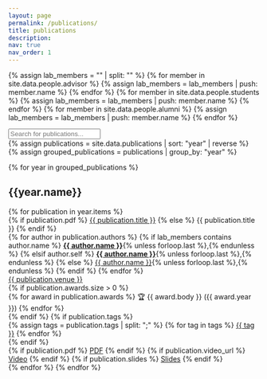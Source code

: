 ```yaml
---
layout: page
permalink: /publications/
title: publications
description:
nav: true
nav_order: 1
---
```


{% assign lab_members = "" | split: "" %}
{% for member in site.data.people.advisor %}
  {% assign lab_members = lab_members | push: member.name %}
{% endfor %}
{% for member in site.data.people.students %}
  {% assign lab_members = lab_members | push: member.name %}
{% endfor %}
{% for member in site.data.people.alumni %}
  {% assign lab_members = lab_members | push: member.name %}
{% endfor %}

<!-- Search bar -->
<div class="search-container">
  <input type="text" id="publicationSearch" onkeyup="filterPublications()" placeholder="Search for publications...">
</div>

<!-- publications.html -->
<div class="publications">
  {% assign publications = site.data.publications | sort: "year" | reverse %}
  {% assign grouped_publications = publications | group_by: "year" %}
  
  {% for year in grouped_publications %}
    <h2 class="publication-year">{{year.name}}</h2>
    {% for publication in year.items %}
      <div class="publication">
        <div class="publication-title">
          {% if publication.pdf %}
            <a href="{{ publication.pdf }}" target="_blank">{{ publication.title }}</a>
          {% else %}
            {{ publication.title }}
          {% endif %}
        </div>
        <div class="publication-authors">
          {% for author in publication.authors %}
            {% if lab_members contains author.name %}
              <strong class="lab-member"><a href="#" onclick="setSearch('{{ author.name }}'); return false;">{{ author.name }}</a></strong>{% unless forloop.last %},{% endunless %}
            {% elsif author.self %}
              <strong><a href="#" onclick="setSearch('{{ author.name }}'); return false;">{{ author.name }}</a></strong>{% unless forloop.last %},{% endunless %}
            {% else %}
              <a href="#" onclick="setSearch('{{ author.name }}'); return false;">{{ author.name }}</a>{% unless forloop.last %},{% endunless %}
            {% endif %}
          {% endfor %}
        </div>
        <div class="publication-venue">
          <a href="#" onclick="setSearch('{{ publication.venue }}'); return false;">{{ publication.venue }}</a>
        </div>
        {% if publication.awards.size > 0 %}
          <div class="publication-awards">
            {% for award in publication.awards %}
              <span class="award"> 🏆 {{ award.body }} ({{ award.year }})</span>
            {% endfor %}
          </div>
        {% endif %}
        {% if publication.tags %}
          <div class="publication-tags">
            {% assign tags = publication.tags | split: ";" %}
            {% for tag in tags %}
              <span class="tag"><a href="#" onclick="setSearch('{{ tag }}'); return false;">{{ tag }}</a></span>
            {% endfor %}
          </div>
        {% endif %}
        <div class="publication-links">
          {% if publication.pdf %}
            <a href="{{ publication.pdf }}" target="_blank">PDF</a>
          {% endif %}
          {% if publication.video_url %}
            <a href="{{ publication.video_url }}" target="_blank">Video</a>
          {% endif %}
          {% if publication.slides %}
            <a href="{{ publication.slides }}" target="_blank">Slides</a>
          {% endif %}
        </div>
      </div>
    {% endfor %}
  {% endfor %}
</div>

<script>
function filterPublications() {
  var input, filter, publications, publication, i, txtValue;
  input = document.getElementById('publicationSearch');
  filter = input.value.toUpperCase();
  publications = document.getElementsByClassName('publication');

  for (i = 0; i < publications.length; i++) {
    publication = publications[i];
    txtValue = publication.textContent || publication.innerText;
    if (txtValue.toUpperCase().indexOf(filter) > -1) {
      publication.style.display = "";
    } else {
      publication.style.display = "none";
    }
  }

  // Hide/show year headers
  var years = document.getElementsByClassName('publication-year');
  for (i = 0; i < years.length; i++) {
    var year = years[i];
    var nextElement = year.nextElementSibling;
    var visiblePublications = false;
    while (nextElement && !nextElement.classList.contains('publication-year')) {
      if (nextElement.classList.contains('publication') && nextElement.style.display !== "none") {
        visiblePublications = true;
        break;
      }
      nextElement = nextElement.nextElementSibling;
    }
    year.style.display = visiblePublications ? "" : "none";
  }
}

function setSearch(term) {
  var searchInput = document.getElementById('publicationSearch');
  searchInput.value = term;
  filterPublications();
}
</script>